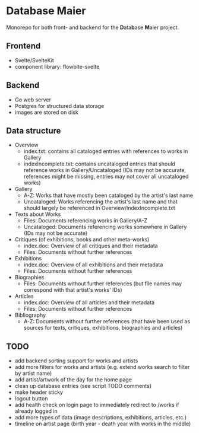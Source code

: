 # Database Maier

Monorepo for both front- and backend for the **D**ata**b**ase **M**aier project.

## Frontend

- Svelte/SvelteKit
- component library: flowbite-svelte

## Backend

- Go web server
- Postgres for structured data storage
- images are stored on disk

## Data structure

- Overview
  - index.txt: contains all cataloged entries with references to works in Gallery
  - indexIncomplete.txt: contains uncataloged entries that should reference works in Gallery/Uncataloged (IDs may not be accurate, references might be missing, entries may not cover all uncataloged works)
- Gallery
  - A-Z: Works that have mostly been cataloged by the artist's last name
  - Uncataloged: Works referencing the artist's last name and that should largely be referenced in Overview/indexIncomplete.txt
- Texts about Works
  - Files: Documents referencing works in Gallery/A-Z
  - Uncataloged: Documents referencing works somewhere in Gallery (IDs may not be accurate)
- Critiques (of exhibitions, books and other meta-works)
  - index.doc: Overview of all critiques and their metadata
  - Files: Documents without further references
- Exhibitions
  - index.doc: Overview of all exhibitions and their metadata
  - Files: Documents without further references
- Biographies
  - Files: Documents without further references (but file names may correspond with that artist's works' IDs)
- Articles
  - index.doc: Overview of all articles and their metadata
  - Files: Documents without further references
- Bibliography
  - A-Z: Documents without further references (that have been used as sources for texts, critiques, exhibitions, biographies and articles)

## TODO

- add backend sorting support for works and artists
- add more filters for works and artists (e.g. extend works search to filter by artist name)
- add artist/artwork of the day for the home page
- clean up database entries (see script TODO comments)
- make header sticky
- logout button
- add health check on login page to immediately redirect to /works if already logged in
- add more types of data (image descriptions, exhibitions, articles, etc.)
- timeline on artist page (birth year - death year with works in the middle)
